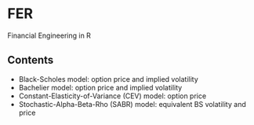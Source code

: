 # FER
Financial Engineering in R

## Contents
* Black-Scholes model: option price and implied volatility
* Bachelier model: option price and implied volatility
* Constant-Elasticity-of-Variance (CEV) model: option price
* Stochastic-Alpha-Beta-Rho (SABR) model: equivalent BS volatility and price
